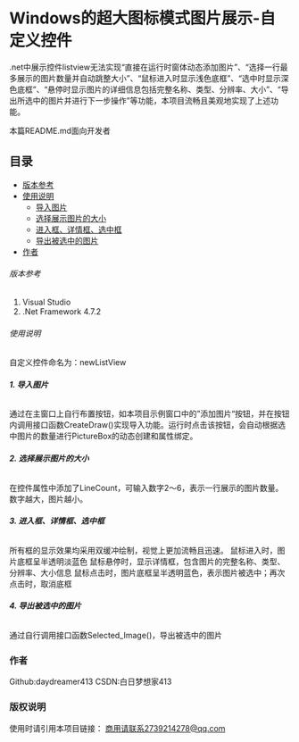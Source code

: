 

# Windows的超大图标模式图片展示-自定义控件

  .net中展示控件listview无法实现“直接在运行时窗体动态添加图片”、“选择一行最多展示的图片数量并自动跳整大小”、“鼠标进入时显示浅色底框”、“选中时显示深色底框”、“悬停时显示图片的详细信息包括完整名称、类型、分辨率、大小”、“导出所选中的图片并进行下一步操作”等功能，本项目流畅且美观地实现了上述功能。
<br />

 本篇README.md面向开发者
 
## 目录

- [版本参考](#版本参考)
- [使用说明](#使用说明)
  - [导入图片](#导入图片)
  - [选择展示图片的大小](#选择展示图片的大小)
  - [进入框、详情框、选中框](#进入框、详情框、选中框)
  - [导出被选中的图片](#导出被选中的图片)
- [作者](#作者)


###### 版本参考

1. Visual Studio
2. .Net Framework 4.7.2

###### 使用说明
自定义控件命名为：newListView
###### **1. 导入图片**
   通过在主窗口上自行布置按钮，如本项目示例窗口中的”添加图片“按钮，并在按钮内调用接口函数CreateDraw()实现导入功能。运行时点击该按钮，会自动根据选中图片的数量进行PictureBox的动态创建和属性绑定。
   
###### **2. 选择展示图片的大小**
   在控件属性中添加了LineCount，可输入数字2～6，表示一行展示的图片数量。数字越大，图片越小。
   
###### **3. 进入框、详情框、选中框**
   所有框的显示效果均采用双缓冲绘制，视觉上更加流畅且迅速。
   鼠标进入时，图片底框呈半透明淡蓝色
   鼠标悬停时，显示详情框，包含图片的完整名称、类型、分辨率、大小信息
   鼠标点击时，图片底框呈半透明蓝色，表示图片被选中；再次点击时，取消底框
###### **4. 导出被选中的图片**
   通过自行调用接口函数Selected_Image()，导出被选中的图片

### 作者

Github:daydreamer413 
CSDN:白日梦想家413

### 版权说明
使用时请引用本项目链接：
商用请联系2739214278@qq.com

<!-- links -->
[your-project-path]:shaojintian/Best_README_template
[contributors-shield]: https://img.shields.io/github/contributors/shaojintian/Best_README_template.svg?style=flat-square
[contributors-url]: https://github.com/shaojintian/Best_README_template/graphs/contributors
[forks-shield]: https://img.shields.io/github/forks/shaojintian/Best_README_template.svg?style=flat-square
[forks-url]: https://github.com/shaojintian/Best_README_template/network/members
[stars-shield]: https://img.shields.io/github/stars/shaojintian/Best_README_template.svg?style=flat-square
[stars-url]: https://github.com/shaojintian/Best_README_template/stargazers
[issues-shield]: https://img.shields.io/github/issues/shaojintian/Best_README_template.svg?style=flat-square
[issues-url]: https://img.shields.io/github/issues/shaojintian/Best_README_template.svg
[license-shield]: https://img.shields.io/github/license/shaojintian/Best_README_template.svg?style=flat-square
[license-url]: https://github.com/shaojintian/Best_README_template/blob/master/LICENSE.txt
[linkedin-shield]: https://img.shields.io/badge/-LinkedIn-black.svg?style=flat-square&logo=linkedin&colorB=555
[linkedin-url]: https://linkedin.com/in/shaojintian




